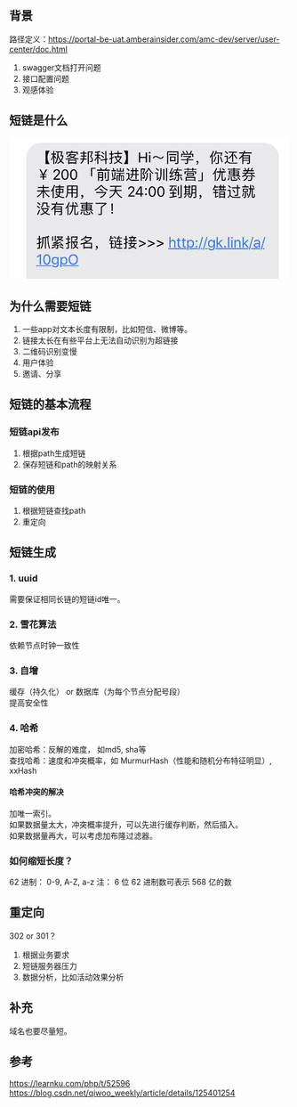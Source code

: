 ## 背景
路径定义：https://portal-be-uat.amberainsider.com/amc-dev/server/user-center/doc.html
1. swagger文档打开问题
2. 接口配置问题
3. 观感体验

## 短链是什么
![img.png](img.png)

## 为什么需要短链
1. 一些app对文本长度有限制，比如短信、微博等。
2. 链接太长在有些平台上无法自动识别为超链接
3. 二维码识别变慢
4. 用户体验
5. 邀请、分享

## 短链的基本流程
### 短链api发布
1. 根据path生成短链
2. 保存短链和path的映射关系
### 短链的使用
1. 根据短链查找path
2. 重定向

## 短链生成

### 1. uuid
需要保证相同长链的短链id唯一。
### 2. 雪花算法
依赖节点时钟一致性
### 3. 自增
缓存（持久化） or 数据库（为每个节点分配号段）  
提高安全性
### 4. 哈希
加密哈希：反解的难度， 如md5, sha等  
查找哈希：速度和冲突概率，如 MurmurHash（性能和随机分布特征明显）, xxHash

#### 哈希冲突的解决
加唯一索引。  
如果数据量太大，冲突概率提升，可以先进行缓存判断，然后插入。  
如果数据量再大，可以考虑加布隆过滤器。

### 如何缩短长度？
62 进制： 0-9, A-Z, a-z
注： 6 位 62 进制数可表示 568 亿的数

## 重定向
302 or 301？
1. 根据业务要求
2. 短链服务器压力
3. 数据分析，比如活动效果分析

## 补充
域名也要尽量短。

## 参考
https://learnku.com/php/t/52596
https://blog.csdn.net/qiwoo_weekly/article/details/125401254